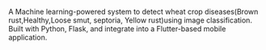 A Machine learning-powered system to detect wheat crop diseases(Brown rust,Healthy,Loose smut, septoria, Yellow rust)using image classification. Built with Python, Flask, and integrate into a Flutter-based mobile application.

